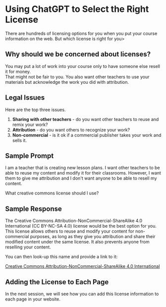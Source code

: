 # Using ChatGPT to Select the Right License

There are hundreds of licensing options for you when you put your course information on the web.
But which license is right for you>

## Why should we be concerned about licenses?

You may put a lot of work into your course only to have someone else resell it for money.  
That might not be fair to you.
You also want other teachers to use your materials but acknowledge the work you did with attribution.

## Legal Issues

Here are the top three issues.

1. **Sharing with other teachers** - do you want other teachers to reuse and remix your work?
2. **Attribution** - do you want others to recognize your work?
3. **Non-commercial** - is it ok if a commercial publisher takes your work and sells it.

## Sample Prompt

I am a teacher that is creating new lesson plans.  I want other teachers to be able to reuse my content and modify it for their classrooms.  However, I want them to give me attribution and I don't want anyone to be able to resell my content.

What creative commons license should I use?

## Sample Response

The Creative Commons Attribution-NonCommercial-ShareAlike 4.0 International (CC BY-NC-SA 4.0) license would be the best option for you. This license allows others to reuse and modify your content for non-commercial purposes, as long as they give you attribution and share their modified content under the same license. It also prevents anyone from reselling your content.

You can then look-up this name and provide a link to it:

[Creative Commons Attribution-NonCommercial-ShareAlike 4.0 International](https://creativecommons.org/licenses/by-nc-sa/4.0/)

## Adding the License to Each Page

In the next session, we will see how you can add this license information to each page in your website.


